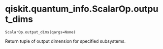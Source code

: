 # qiskit.quantum\_info.ScalarOp.output\_dims

`ScalarOp.output_dims(qargs=None)`

Return tuple of output dimension for specified subsystems.
